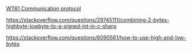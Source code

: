 [WT61 Communication protocol](https://drive.google.com/file/d/1oFb-pHY_UMAsN4hCDXywLDr8-5HdtN-w/view)

https://stackoverflow.com/questions/29745111/combining-2-bytes-highbyte-lowbyte-to-a-signed-int-in-c-sharp

https://stackoverflow.com/questions/6090561/how-to-use-high-and-low-bytes
